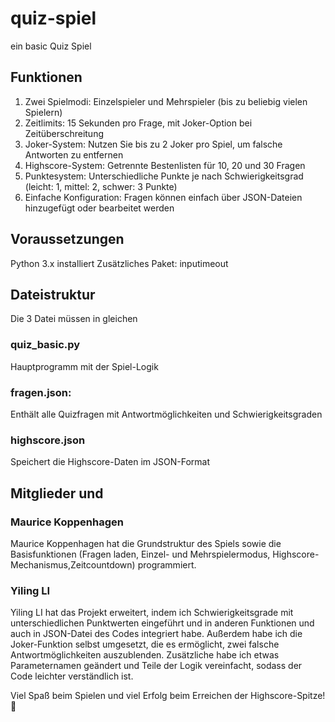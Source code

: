 # quiz-spiel
ein basic Quiz Spiel

## Funktionen
1. Zwei Spielmodi: Einzelspieler und Mehrspieler (bis zu beliebig vielen Spielern) <br>
2. Zeitlimits: 15 Sekunden pro Frage, mit Joker-Option bei Zeitüberschreitung  <br>
3. Joker-System: Nutzen Sie bis zu 2 Joker pro Spiel, um falsche Antworten zu entfernen  <br> 
4. Highscore-System: Getrennte Bestenlisten für 10, 20 und 30 Fragen  <br>
5. Punktesystem: Unterschiedliche Punkte je nach Schwierigkeitsgrad (leicht: 1, mittel: 2, schwer: 3 Punkte) <br>
6. Einfache Konfiguration: Fragen können einfach über JSON-Dateien hinzugefügt oder bearbeitet werden <br>

## Voraussetzungen
Python 3.x installiert
Zusätzliches Paket: inputimeout

## Dateistruktur
Die 3 Datei müssen in gleichen 
### quiz_basic.py
Hauptprogramm mit der Spiel-Logik
### fragen.json:
Enthält alle Quizfragen mit Antwortmöglichkeiten und Schwierigkeitsgraden
### highscore.json
Speichert die Highscore-Daten im JSON-Format


## Mitglieder und 
### Maurice Koppenhagen
Maurice Koppenhagen hat die Grundstruktur des Spiels sowie die Basisfunktionen (Fragen laden, Einzel- und Mehrspielermodus, Highscore-Mechanismus,Zeitcountdown) programmiert.

### Yiling LI
Yiling LI hat das Projekt erweitert, indem ich Schwierigkeitsgrade mit unterschiedlichen Punktwerten eingeführt und in anderen Funktionen und auch in JSON-Datei des Codes integriert habe. Außerdem habe ich die Joker-Funktion selbst umgesetzt, die es ermöglicht, zwei falsche Antwortmöglichkeiten auszublenden. Zusätzliche habe ich etwas Parameternamen geändert und Teile der Logik vereinfacht, sodass der Code leichter verständlich ist.

Viel Spaß beim Spielen und viel Erfolg beim Erreichen der Highscore-Spitze! 🚀
